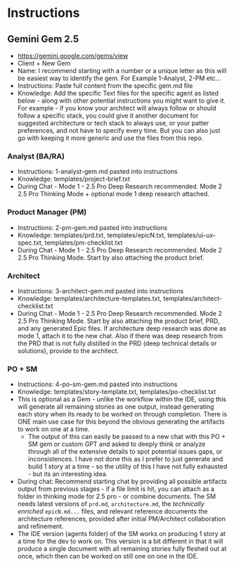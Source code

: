 # Instructions

## Gemini Gem 2.5

- https://gemini.google.com/gems/view
- Client + New Gem
- Name: I recommend starting with a number or a unique letter as this will be easiest way to identify the gem. For Example 1-Analyst, 2-PM etc...
- Instructions: Paste full content from the specific gem.md file
- Knowledge: Add the specific Text files for the specific agent as listed below - along with other potential instructions you might want to give it. For example - if you know your architect will always follow or should follow a specific stack, you could give it another document for suggested architecture or tech stack to always use, or your patter preferences, and not have to specify every time. But you can also just go with keeping it more generic and use the files from this repo.

### Analyst (BA/RA)

- Instructions: 1-analyst-gem.md pasted into instructions
- Knowledge: templates/project-brief.txt
- During Chat - Mode 1 - 2.5 Pro Deep Research recommended. Mode 2 2.5 Pro Thinking Mode + optional mode 1 deep research attached.

### Product Manager (PM)

- Instructions: 2-pm-gem.md pasted into instructions
- Knowledge: templates/prd.txt, templates/epicN.txt, templates/ui-ux-spec.txt, templates/pm-checklist.txt
- During Chat - Mode 1 - 2.5 Pro Deep Research recommended. Mode 2 2.5 Pro Thinking Mode. Start by also attaching the product brief.

### Architect

- Instructions: 3-architect-gem.md pasted into instructions
- Knowledge: templates/architecture-templates.txt, templates/architect-checklist.txt
- During Chat - Mode 1 - 2.5 Pro Deep Research recommended. Mode 2 2.5 Pro Thinking Mode. Start by also attaching the product brief, PRD, and any generated Epic files. If architecture deep research was done as mode 1, attach it to the new chat. Also if there was deep research from the PRD that is not fully distilled in the PRD (deep technical details or solutions), provide to the architect.

### PO + SM

- Instructions: 4-po-sm-gem.md pasted into instructions
- Knowledge: templates/story-template.txt, templates/po-checklist.txt
- This is optional as a Gem - unlike the workflow within the IDE, using this will generate all remaining stories as one output, instead generating each story when its ready to be worked on through completion. There is ONE main use case for this beyond the obvious generating the artifacts to work on one at a time.
  - The output of this can easily be passed to a new chat with this PO + SM gem or custom GPT and asked to deeply think or analyze through all of the extensive details to spot potential issues gaps, or inconsistences. I have not done this as I prefer to just generate and build 1 story at a time - so the utility of this I have not fully exhausted - but its an interesting idea.
- During chat: Recommend starting chat by providing all possible artifacts output from previous stages - if a file limit is hit, you can attach as a folder in thinking mode for 2.5 pro - or combine documents. The SM needs latest versions of `prd.md`, `architecture.md`, the _technically enriched_ `epicN.md...` files, and relevant reference documents the architecture references, provided after initial PM/Architect collaboration and refinement.
- The IDE version (agents folder) of the SM works on producing 1 story at a time for the dev to work on. This version is a bit different in that it will produce a single document with all remaining stories fully fleshed out at once, which then can be worked on still one on one in the IDE.
